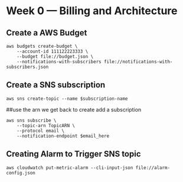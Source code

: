 # Week 0 — Billing and Architecture
## Create a AWS Budget
```
aws budgets create-budget \
    --account-id 111122223333 \
    --budget file://budget.json \
    --notifications-with-subscribers file://notifications-with-subscribers.json
```
## Create a SNS subscription
```
aws sns create-topic --name $subscription-name
```
##use the arn we get back to create add a subscription
```
aws sns subscribe \
    --topic-arn TopicARN \
    --protocol email \
    --notification-endpoint $email_here
```
## Creating Alarm to Trigger SNS topic
```
aws cloudwatch put-metric-alarm --cli-input-json file://alarm-config.json
```

